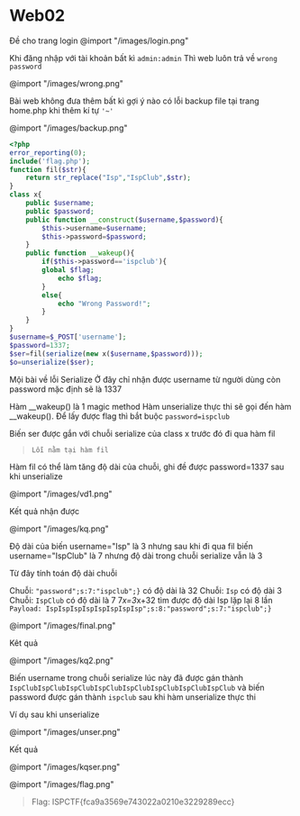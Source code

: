 # Web02

Đề cho trang login 
@import "/images/login.png"

Khi đăng nhập với tài khoản bất kì `admin:admin`
Thì web luôn trả về `wrong password`

@import "/images/wrong.png"

Bài web không đưa thêm bất kì gợi ý nào 
có lỗi backup file tại trang home.php khi thêm kí tự `'~'`

@import "/images/backup.png"

```php
<?php
error_reporting(0);
include('flag.php');
function fil($str){
    return str_replace("Isp","IspClub",$str);
}
class x{
    public $username;
    public $password;
    public function __construct($username,$password){
        $this->username=$username;
        $this->password=$password;
    }
    public function __wakeup(){
        if($this->password=='ispclub'){
	    global $flag;
            echo $flag;
        }
        else{
            echo "Wrong Password!";
        }
    }
}
$username=$_POST['username'];
$password=1337;
$ser=fil(serialize(new x($username,$password)));
$o=unserialize($ser);
```
Mội bài về lỗi Serialize
Ở đây chỉ nhận được username từ người dùng còn password mặc định sẽ là 1337

Hàm __wakeup() là 1 magic method
Hàm unserialize thực thi sẽ gọi đến hàm __wakeup(). Để lấy được flag thì bắt buộc `password=ispclub`

Biến ser được gắn với chuỗi serialize của class x trước đó đi qua hàm fil
>`Lỗi nằm tại hàm fil` 

Hàm fil có thể làm tăng độ dài của chuỗi, ghi đề được password=1337 sau khi unserialize

@import "/images/vd1.png"

Kết quả nhận được

@import "/images/kq.png"

Độ dài của biến username="Isp" là 3 nhưng sau khi đi qua fil biến username="IspClub" là 7 nhưng độ dài trong chuỗi serialize vẫn là 3

Từ đây tính toán độ dài chuỗi 

Chuỗi: `"password";s:7:"ispclub";}` có độ dài là 32
Chuỗi: `Isp` có độ dài 3
Chuỗi: `IspClub` có độ dài là 7
7*x=3*x+32 tìm được độ dài Isp lặp lại 8 lần
`Payload: IspIspIspIspIspIspIspIsp";s:8:"password";s:7:"ispclub";}`

@import "/images/final.png"

Kêt quả

@import "/images/kq2.png"

Biến username trong chuỗi serialize lúc này đã được gán thành `IspClubIspClubIspClubIspClubIspClubIspClubIspClubIspClub` và biến password được gán thành `ispclub` sau khi hàm unserialize thực thi

Ví dụ sau khi unserialize

@import "/images/unser.png"

Kết quả

@import "/images/kqser.png"

@import "/images/flag.png"

>Flag: ISPCTF{fca9a3569e743022a0210e3229289ecc}


